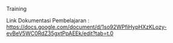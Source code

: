 Training

Link Dokumentasi Pembelajaran : https://docs.google.com/document/d/1so92WPfiHypHXzKLozy-evBeV5WC0RdZ35gxtPpAEEk/edit?tab=t.0
